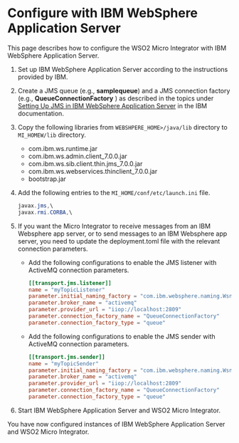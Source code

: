 # Configure with IBM WebSphere Application Server

This page describes how to configure the WSO2 Micro Integrator with IBM WebSphere Application Server.

1. Set up IBM WebSphere Application Server according to the instructions provided by IBM.
2. Create a JMS queue (e.g., **samplequeue**) and a JMS connection factory (e.g., **QueueConnectionFactory** ) as described in the topics under [Setting Up JMS in IBM WebSphere Application Server](http://pic.dhe.ibm.com/infocenter/iisinfsv/v8r5/index.jsp?topic=%2Fcom.ibm.swg.im.iis.infoservdir.user.doc%2Ftopics%2Ft_isd_user_creating_jms_que_cx_fact.html) in the IBM documentation.
3. Copy the following libraries from `WEBSHPERE_HOME>/java/lib` directory to `MI_HOMEW/lib` directory.

    -   com.ibm.ws.runtime.jar
    -   com.ibm.ws.admin.client_7.0.0.jar
    -   com.ibm.ws.sib.client.thin.jms_7.0.0.jar
    -   com.ibm.ws.webservices.thinclient_7.0.0.jar
    -   bootstrap.jar

4. Add the following entries to the `MI_HOME/conf/etc/launch.ini` file.

    ```java
    javax.jms,\
    javax.rmi.CORBA,\
    ```
5. If you want the Micro Integrator to receive messages from an IBM Websphere app server, or to send messages to an IBM Websphere app server, you need to update the deployment.toml file with the relevant connection parameters.

    - Add the following configurations to enable the JMS listener with ActiveMQ connection parameters.
        ```toml
        [[transport.jms.listener]]
        name = "myTopicListener"
        parameter.initial_naming_factory = "com.ibm.websphere.naming.WsnInitialContextFactory"
        parameter.broker_name = "activemq" 
        parameter.provider_url = "iiop://localhost:2809"
        parameter.connection_factory_name = "QueueConnectionFactory"
        parameter.connection_factory_type = "queue"
        ```

    - Add the following configurations to enable the JMS sender with ActiveMQ connection parameters.
        ```toml
        [[transport.jms.sender]]
        name = "myTopicSender"
        parameter.initial_naming_factory = "com.ibm.websphere.naming.WsnInitialContextFactory"
        parameter.broker_name = "activemq"
        parameter.provider_url = "iiop://localhost:2809"
        parameter.connection_factory_name = "QueueConnectionFactory"
        parameter.connection_factory_type = "queue"
        ```
  
5. Start IBM WebSphere Application Server and WSO2 Micro Integrator.

You have now configured instances of IBM WebSphere Application Server and WSO2 Micro Integrator.
